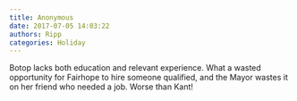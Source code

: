 ```yaml
---
title: Anonymous
date: 2017-07-05 14:03:22
authors: Ripp
categories: Holiday
---
```


 Botop lacks both education and relevant experience.  What a wasted opportunity for Fairhope to hire someone qualified, and the Mayor wastes it on her friend who needed a job.  Worse than Kant!